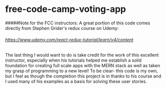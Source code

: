 # free-code-camp-voting-app
#####Note for the FCC instructors:
A great portion of this code comes directly from Stephen Grider's redux course on Udemy: 
###### https://www.udemy.com/react-redux-tutorial/learn/v4/content 


The last thing I would want to do is take credit for the work of this excellent instructor, 
especially when his tutorials helped me establish a solid foundation for creating full scale apps with the MERN
stack as well as taken my grasp of programming to a new level!
To be clear- this code is my own, but I feel as though the completion this project is in thanks to his course and I used many of his examples as a basis for solving these user stories.
